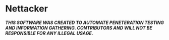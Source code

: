 Nettacker
=========

***THIS SOFTWARE WAS CREATED TO AUTOMATE PENETERATION TESTING AND INFORMATION GATHERING. CONTRIBUTORS AND WILL NOT BE RESPONSIBLE FOR ANY ILLEGAL USAGE.***
